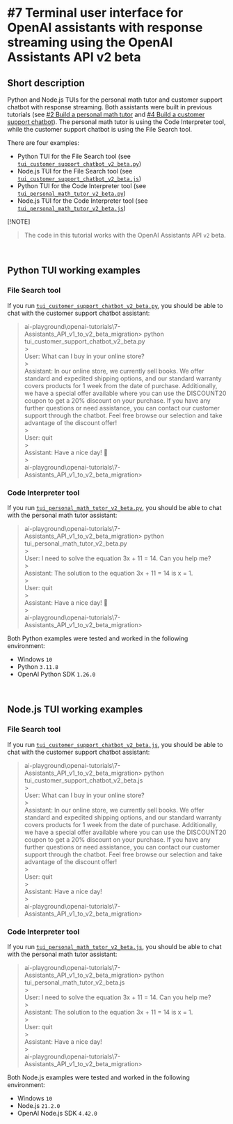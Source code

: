 # #7 Terminal user interface for OpenAI assistants with response streaming using the OpenAI Assistants API v2 beta

## Short description

Python and Node.js TUIs for the personal math tutor and customer support chatbot with response streaming. Both assistants were built in previous tutorials (see [#2 Build a personal math tutor](https://github.com/rokbenko/ai-playground/tree/main/openai-tutorials/2-Build_personal_math_tutor) and [#4 Build a customer support chatbot](https://github.com/rokbenko/ai-playground/tree/main/openai-tutorials/4-Build_customer_support_chatbot)). The personal math tutor is using the Code Interpreter tool, while the customer support chatbot is using the File Search tool.

There are four examples:

- Python TUI for the File Search tool (see [`tui_customer_support_chatbot_v2_beta.py`](https://github.com/rokbenko/ai-playground/blob/main/openai-tutorials/7-TUI_assistants_streaming_Assistants_API_v2_beta/tui_customer_support_chatbot_v2_beta.py))
- Node.js TUI for the File Search tool (see [`tui_customer_support_chatbot_v2_beta.js`](https://github.com/rokbenko/ai-playground/blob/main/openai-tutorials/7-TUI_assistants_streaming_Assistants_API_v2_beta/tui_customer_support_chatbot_v2_beta.js))
- Python TUI for the Code Interpreter tool (see [`tui_personal_math_tutor_v2_beta.py`](https://github.com/rokbenko/ai-playground/blob/main/openai-tutorials/7-TUI_assistants_streaming_Assistants_API_v2_beta/tui_personal_math_tutor_v2_beta.py))
- Node.js TUI for the Code Interpreter tool (see [`tui_personal_math_tutor_v2_beta.js`](https://github.com/rokbenko/ai-playground/blob/main/openai-tutorials/7-TUI_assistants_streaming_Assistants_API_v2_beta/tui_personal_math_tutor_v2_beta.js))

[!NOTE]

> The code in this tutorial works with the OpenAI Assistants API `v2` beta.

<br>

## Python TUI working examples

### File Search tool

If you run [`tui_customer_support_chatbot_v2_beta.py`](https://github.com/rokbenko/ai-playground/blob/main/openai-tutorials/7-TUI_assistants_streaming_Assistants_API_v2_beta/tui_customer_support_chatbot_v2_beta.py), you should be able to chat with the customer support chatbot assistant:

> ai-playground\openai-tutorials\7-Assistants_API_v1_to_v2_beta_migration> python tui_customer_support_chatbot_v2_beta.py<br> > <br>
> User: What can I buy in your online store?<br> > <br>
> Assistant: In our online store, we currently sell books. We offer standard and expedited shipping options, and our standard warranty covers products for 1 week from the date of purchase. Additionally, we have a special offer available where you can use the DISCOUNT20 coupon to get a 20% discount on your purchase. If you have any further questions or need assistance, you can contact our customer support through the chatbot. Feel free browse our selection and take advantage of the discount offer!<br>> <br>
> User: quit<br> > <br>
> Assistant: Have a nice day! 👋<br> > <br>
> ai-playground\openai-tutorials\7-Assistants_API_v1_to_v2_beta_migration>

### Code Interpreter tool

If you run [`tui_personal_math_tutor_v2_beta.py`](https://github.com/rokbenko/ai-playground/blob/main/openai-tutorials/7-TUI_assistants_streaming_Assistants_API_v2_beta/tui_personal_math_tutor_v2_beta.py), you should be able to chat with the personal math tutor assistant:

> ai-playground\openai-tutorials\7-Assistants_API_v1_to_v2_beta_migration> python tui_personal_math_tutor_v2_beta.py<br> > <br>
> User: I need to solve the equation 3x + 11 = 14. Can you help me?<br> > <br>
> Assistant: The solution to the equation 3x + 11 = 14 is x = 1.<br> > <br>
> User: quit<br> > <br>
> Assistant: Have a nice day! 👋<br> > <br>
> ai-playground\openai-tutorials\7-Assistants_API_v1_to_v2_beta_migration>

Both Python examples were tested and worked in the following environment:

- Windows `10`
- Python `3.11.8`
- OpenAI Python SDK `1.26.0`

<br>

## Node.js TUI working examples

### File Search tool

If you run [`tui_customer_support_chatbot_v2_beta.js`](https://github.com/rokbenko/ai-playground/blob/main/openai-tutorials/7-TUI_assistants_streaming_Assistants_API_v2_beta/tui_customer_support_chatbot_v2_beta.js), you should be able to chat with the customer support chatbot assistant:

> ai-playground\openai-tutorials\7-Assistants_API_v1_to_v2_beta_migration> python tui_customer_support_chatbot_v2_beta.js<br> > <br>
> User: What can I buy in your online store?<br> > <br>
> Assistant: In our online store, we currently sell books. We offer standard and expedited shipping options, and our standard warranty covers products for 1 week from the date of purchase. Additionally, we have a special offer available where you can use the DISCOUNT20 coupon to get a 20% discount on your purchase. If you have any further questions or need assistance, you can contact our customer support through the chatbot. Feel free browse our selection and take advantage of the discount offer!<br> > <br>
> User: quit<br> > <br>
> Assistant: Have a nice day!<br> > <br>
> ai-playground\openai-tutorials\7-Assistants_API_v1_to_v2_beta_migration>

### Code Interpreter tool

If you run [`tui_personal_math_tutor_v2_beta.js`](https://github.com/rokbenko/ai-playground/blob/main/openai-tutorials/7-TUI_assistants_streaming_Assistants_API_v2_beta/tui_personal_math_tutor_v2_beta.js), you should be able to chat with the personal math tutor assistant:

> ai-playground\openai-tutorials\7-Assistants_API_v1_to_v2_beta_migration> python tui_personal_math_tutor_v2_beta.js<br> > <br>
> User: I need to solve the equation 3x + 11 = 14. Can you help me?<br> > <br>
> Assistant: The solution to the equation 3x + 11 = 14 is x = 1.<br> > <br>
> User: quit<br> > <br>
> Assistant: Have a nice day!<br> > <br>
> ai-playground\openai-tutorials\7-Assistants_API_v1_to_v2_beta_migration>

Both Node.js examples were tested and worked in the following environment:

- Windows `10`
- Node.js `21.2.0`
- OpenAI Node.js SDK `4.42.0`
